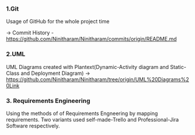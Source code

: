 ### 1.Git
Usage of GitHub for the whole project time

-> Commit History -https://github.com/Ninitharam/Ninitharam/commits/origin/README.md

### 2.UML
UML Diagrams created with Plantext(Dynamic-Activity diagram and Static-Class and Deployment Diagram)
-> https://github.com/Ninitharam/Ninitharam/tree/origin/UML%20Diagrams%20Link

### 3. Requirements Engineering
Using the methods of of Requirements Engneering by mapping requirements.
Two variants used self-made-Trello and Professional-Jira Software respectively.
